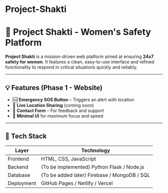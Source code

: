 # Project-Shakti
# 🚨 Project Shakti - Women's Safety Platform

**Project Shakti** is a mission-driven web platform aimed at ensuring **24x7 safety for women**. It features a clean, easy-to-use interface and refined functionality to respond in critical situations quickly and reliably.

---

## 💡 Features (Phase 1 - Website)
- 🆘 **Emergency SOS Button** – Triggers an alert with location
- 📍 **Live Location Sharing** (coming soon)
- 📄 **Contact Form** – For feedback and support
- 🔐 **Minimal UI** for maximum focus and speed

---

## 🚀 Tech Stack
| Layer       | Technology               |
|-------------|--------------------------|
| Frontend    | HTML, CSS, JavaScript    |
| Backend     | (To be implemented) Python Flask / Node.js |
| Database    | (To be added later) Firebase / MongoDB / SQL |
| Deployment  | GitHub Pages / Netlify / Vercel |

